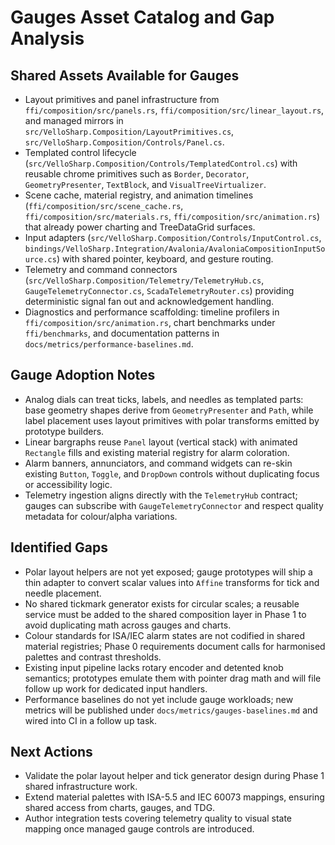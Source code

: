 # Gauges Asset Catalog and Gap Analysis

## Shared Assets Available for Gauges
- Layout primitives and panel infrastructure from `ffi/composition/src/panels.rs`, `ffi/composition/src/linear_layout.rs`, and managed mirrors in `src/VelloSharp.Composition/LayoutPrimitives.cs`, `src/VelloSharp.Composition/Controls/Panel.cs`.
- Templated control lifecycle (`src/VelloSharp.Composition/Controls/TemplatedControl.cs`) with reusable chrome primitives such as `Border`, `Decorator`, `GeometryPresenter`, `TextBlock`, and `VisualTreeVirtualizer`.
- Scene cache, material registry, and animation timelines (`ffi/composition/src/scene_cache.rs`, `ffi/composition/src/materials.rs`, `ffi/composition/src/animation.rs`) that already power charting and TreeDataGrid surfaces.
- Input adapters (`src/VelloSharp.Composition/Controls/InputControl.cs`, `bindings/VelloSharp.Integration/Avalonia/AvaloniaCompositionInputSource.cs`) with shared pointer, keyboard, and gesture routing.
- Telemetry and command connectors (`src/VelloSharp.Composition/Telemetry/TelemetryHub.cs`, `GaugeTelemetryConnector.cs`, `ScadaTelemetryRouter.cs`) providing deterministic signal fan out and acknowledgement handling.
- Diagnostics and performance scaffolding: timeline profilers in `ffi/composition/src/animation.rs`, chart benchmarks under `ffi/benchmarks`, and documentation patterns in `docs/metrics/performance-baselines.md`.

## Gauge Adoption Notes
- Analog dials can treat ticks, labels, and needles as templated parts: base geometry shapes derive from `GeometryPresenter` and `Path`, while label placement uses layout primitives with polar transforms emitted by prototype builders.
- Linear bargraphs reuse `Panel` layout (vertical stack) with animated `Rectangle` fills and existing material registry for alarm coloration.
- Alarm banners, annunciators, and command widgets can re-skin existing `Button`, `Toggle`, and `DropDown` controls without duplicating focus or accessibility logic.
- Telemetry ingestion aligns directly with the `TelemetryHub` contract; gauges can subscribe with `GaugeTelemetryConnector` and respect quality metadata for colour/alpha variations.

## Identified Gaps
- Polar layout helpers are not yet exposed; gauge prototypes will ship a thin adapter to convert scalar values into `Affine` transforms for tick and needle placement.
- No shared tickmark generator exists for circular scales; a reusable service must be added to the shared composition layer in Phase 1 to avoid duplicating math across gauges and charts.
- Colour standards for ISA/IEC alarm states are not codified in shared material registries; Phase 0 requirements document calls for harmonised palettes and contrast thresholds.
- Existing input pipeline lacks rotary encoder and detented knob semantics; prototypes emulate them with pointer drag math and will file follow up work for dedicated input handlers.
- Performance baselines do not yet include gauge workloads; new metrics will be published under `docs/metrics/gauges-baselines.md` and wired into CI in a follow up task.

## Next Actions
- Validate the polar layout helper and tick generator design during Phase 1 shared infrastructure work.
- Extend material palettes with ISA-5.5 and IEC 60073 mappings, ensuring shared access from charts, gauges, and TDG.
- Author integration tests covering telemetry quality to visual state mapping once managed gauge controls are introduced.
